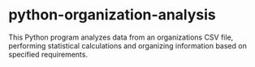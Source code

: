 # python-organization-analysis
This Python program analyzes data from an organizations CSV file, performing statistical calculations and organizing information based on specified requirements.
